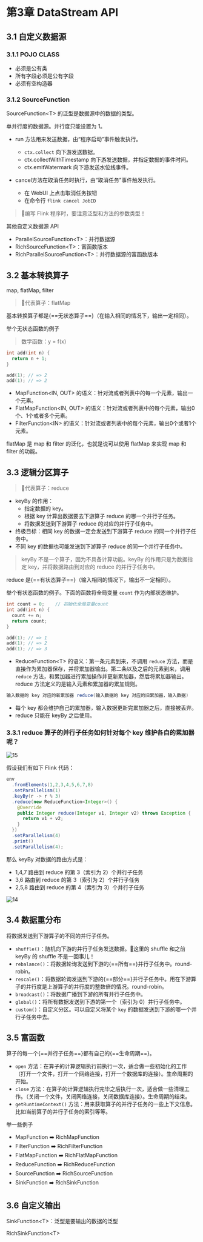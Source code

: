 # 第3章 DataStream API

## 3.1 自定义数据源

### 3.1.1 POJO CLASS

- 必须是公有类
- 所有字段必须是公有字段
- 必须有空构造器

### 3.1.2 SourceFunction

SourceFunction\<T> 的泛型是数据源中的数据的类型。

单并行度的数据源。并行度只能设置为 1。

- run 方法用来发送数据，由“程序启动”事件触发执行。
  - `ctx.collect` 向下游发送数据。
  - ctx.collectWithTimestamp 向下游发送数据，并指定数据的事件时间。
  - ctx.emitWatermark 向下游发送水位线事件。

- cancel方法在取消任务时执行，由“取消任务”事件触发执行。
  - 在 WebUI 上点击取消任务按钮
  - 在命令行 `flink cancel JobID`


> :memo:编写 Flink 程序时，要注意泛型和方法的参数类型！

其他自定义数据源 API

- ParallelSourceFunction\<T>：并行数据源
- RichSourceFunction\<T>：富函数版本
- RichParallelSourceFunction\<T>：并行数据源的富函数版本

## 3.2 基本转换算子

map, flatMap, filter

> :memo:代表算子：flatMap

基本转换算子都是{==无状态算子==}（在输入相同的情况下，输出一定相同）。

举个无状态函数的例子

> 数学函数：y = f(x)

```c
int add(int n) {
  return n + 1;
}

add(1); // => 2
add(1); // => 2
```

- MapFunction<IN, OUT> 的语义：针对流或者列表中的每一个元素，输出一个元素。
- FlatMapFunction<IN, OUT> 的语义：针对流或者列表中的每个元素，输出0个、1个或者多个元素。
- FilterFunction\<IN> 的语义：针对流或者列表中的每个元素，输出0个或者1个元素。

flatMap 是 map 和 filter 的泛化，也就是说可以使用 flatMap 来实现 map 和 filter 的功能。

## 3.3 逻辑分区算子

> :memo:代表算子：reduce

- keyBy 的作用：
  - 指定数据的 key。
  - 根据 key 计算出数据要去下游算子 reduce 的哪一个并行子任务。
  - 将数据发送到下游算子 reduce 的对应的并行子任务中。
- 终极目标：相同 key 的数据一定会发送到下游算子 reduce 的同一个并行子任务中。
- 不同 key 的数据也可能发送到下游算子 reduce 的同一个并行子任务中。

> keyBy 不是一个算子，因为不具备计算功能。keyBy 的作用只是为数据指定 key，并将数据路由到对应的 reduce 的并行子任务中。

reduce 是{==有状态算子==}（输入相同的情况下，输出不一定相同）。

举个有状态函数的例子。下面的函数将全局变量 `count` 作为内部状态维护。

```c
int count = 0;    // 初始化全局变量count
int add(int n) {
  count += n;
  return count;
}

add(1); // => 1
add(1); // => 2
add(1); // => 3
```

- ReduceFunction\<T> 的语义：第一条元素到来，不调用 `reduce` 方法，而是直接作为累加器保存，并将累加器输出。第二条以及之后的元素到来，调用 `reduce` 方法，和累加器进行累加操作并更新累加器，然后将累加器输出。reduce 方法定义的是输入元素和累加器的累加规则。

```java
输入数据的 key 对应的新累加器 reduce(输入数据的 key 对应的旧累加器，输入数据)
```

- 每个 key 都会维护自己的累加器，输入数据更新完累加器之后，直接被丢弃。
- reduce 只能在 keyBy 之后使用。

### 3.3.1 reduce 算子的并行子任务如何针对每个 key 维护各自的累加器呢？

![15](https://cos.gump.cloud/uPic/15.svg)

假设我们有如下 Flink 代码：

```java
env
  .fromElements(1,2,3,4,5,6,7,8)
  .setParallelism(1)
  .keyBy(r -> r % 3)
  .reduce(new ReduceFunction<Integer>() {
    @Override
    public Integer reduce(Integer v1, Integer v2) throws Exception {
      return v1 + v2;
    }
  })
  .setParallelism(4)
  .print()
  .setParallelism(4);
```

那么 keyBy 对数据的路由方式是：

- 1,4,7 路由到 reduce 的第 3（索引为 2）个并行子任务
- 3,6 路由到 reduce 的第 3（索引为 2）个并行子任务
- 2,5,8 路由到 reduce 的第 4（索引为 3）个并行子任务

![14](https://cos.gump.cloud/uPic/14.svg)

## 3.4 数据重分布

将数据发送到下游算子的不同的并行子任务。

- `shuffle()`：随机向下游的并行子任务发送数据。:memo:这里的 shuffle 和之前 keyBy 的 shuffle 不是一回事儿！
- `rebalance()`：将数据轮询发送到下游的{==所有==}并行子任务中。round-robin。
- `rescale()`：将数据轮询发送到下游的{==部分==}并行子任务中。用在下游算子的并行度是上游算子的并行度的整数倍的情况。round-robin。
- `broadcast()`：将数据广播到下游的所有并行子任务中。
- `global()`：将所有数据发送到下游的第一个（索引为 0）并行子任务中。
- `custom()`：自定义分区。可以自定义将某个 `key` 的数据发送到下游的哪一个并行子任务中去。

## 3.5 富函数

算子的每一个{==并行子任务==}都有自己的{==生命周期==}。

- `open` 方法：在算子的计算逻辑执行前执行一次，适合做一些初始化的工作（打开一个文件，打开一个网络连接，打开一个数据库的连接）。生命周期的开始。
- `close` 方法：在算子的计算逻辑执行完毕之后执行一次，适合做一些清理工作。（关闭一个文件，关闭网络连接，关闭数据库连接）。生命周期的结束。
- `getRuntimeContext()` 方法：用来获取算子的并行子任务的一些上下文信息。比如当前算子的并行子任务的索引等等。

举一些例子

- MapFunction :arrow_right: RichMapFunction
- FilterFunction :arrow_right: RichFilterFunction
- FlatMapFunction :arrow_right: RichFlatMapFunction
- ReduceFunction :arrow_right: RichReduceFunction
- SourceFunction :arrow_right: RichSourceFunction
- SinkFunction :arrow_right: RichSinkFunction

## 3.6 自定义输出

SinkFunction\<T>：泛型是要输出的数据的泛型

RichSinkFunction\<T>